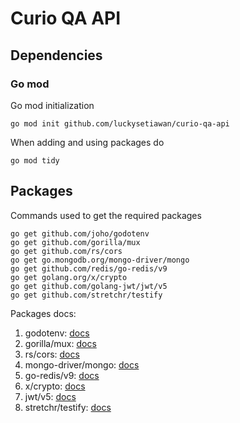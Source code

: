 # Curio QA API

## Dependencies

### Go mod

Go mod initialization
```
go mod init github.com/luckysetiawan/curio-qa-api
```
When adding and using packages do
```
go mod tidy
```

## Packages

Commands used to get the required packages
```
go get github.com/joho/godotenv
go get github.com/gorilla/mux
go get github.com/rs/cors
go get go.mongodb.org/mongo-driver/mongo
go get github.com/redis/go-redis/v9
go get golang.org/x/crypto
go get github.com/golang-jwt/jwt/v5
go get github.com/stretchr/testify
```
Packages docs:
1. godotenv: [docs](https://github.com/joho/godotenv)
1. gorilla/mux: [docs](https://github.com/gorilla/mux)
1. rs/cors: [docs](https://github.com/rs/cors)
1. mongo-driver/mongo: [docs](https://github.com/mongodb/mongo-go-driver)
1. go-redis/v9: [docs](https://github.com/redis/go-redis)
1. x/crypto: [docs](https://pkg.go.dev/golang.org/x/crypto)
1. jwt/v5: [docs](https://github.com/golang-jwt/jwt)
1. stretchr/testify: [docs](https://github.com/stretchr/testify)
